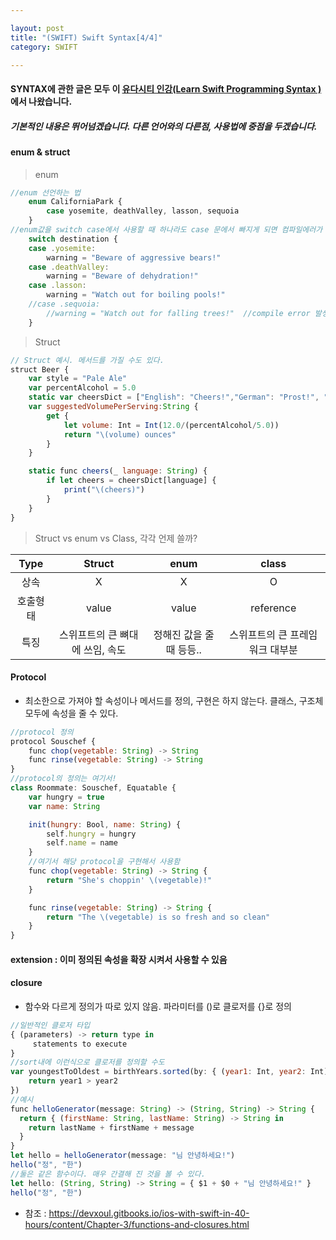```yaml
---

layout: post
title: "(SWIFT) Swift Syntax[4/4]"
category: SWIFT

---
```


#### SYNTAX에 관한 글은 모두 이 [유다시티 인강(Learn Swift Programming Syntax )](https://classroom.udacity.com/courses/ud902/lessons/4667459037/concepts/46437489340923)에서 나왔습니다.

##### 기본적인 내용은 뛰어넘겠습니다. 다른 언어와의 다른점, 사용법에 중점을 두겠습니다.

#### enum & struct

> enum

```javascript
//enum 선언하는 법
    enum CaliforniaPark {
        case yosemite, deathValley, lasson, sequoia
    }
//enum값을 switch case에서 사용할 때 하나라도 case 문에서 빠지게 되면 컴파일에러가 난다.
    switch destination {
    case .yosemite:
        warning = "Beware of aggressive bears!"
    case .deathValley:
        warning = "Beware of dehydration!"
    case .lasson:
        warning = "Watch out for boiling pools!"
    //case .sequoia:
        //warning = "Watch out for falling trees!"  //compile error 발생
    }
```

> Struct

```javascript
// Struct 예시. 메서드를 가질 수도 있다.
struct Beer {
    var style = "Pale Ale"
    var percentAlcohol = 5.0
    static var cheersDict = ["English": "Cheers!","German": "Prost!", "Japanese": "乾杯", "Mandarin": "干杯!","Russian":"На здоровье!", "Spanish":"Salud!", "Italian": "Cin cin!"]
    var suggestedVolumePerServing:String {
        get {
            let volume: Int = Int(12.0/(percentAlcohol/5.0))
            return "\(volume) ounces"
        }
    }

    static func cheers(_ language: String) {
        if let cheers = cheersDict[language] {
            print("\(cheers)")
        }
    }
}
```

> Struct vs enum vs Class, 각각 언제 쓸까?

Type | Struct | enum | class
:---:|:---:|:---:|:---:
상속 |  X | X | O
호출형태 | value | value | reference
특징 | 스위프트의 큰 뼈대에 쓰임, 속도 | 정해진 값을 줄 때 등등.. | 스위프트의 큰 프레임워크 대부분

#### Protocol

* 최소한으로 가져야 할 속성이나 메서드를 정의, 구현은 하지 않는다. 클래스, 구조체 모두에 속성을 줄 수 있다.

```javascript
//protocol 정의
protocol Souschef {
    func chop(vegetable: String) -> String
    func rinse(vegetable: String) -> String
}
//protocol의 정의는 여기서!
class Roommate: Souschef, Equatable {
    var hungry = true
    var name: String

    init(hungry: Bool, name: String) {
        self.hungry = hungry
        self.name = name
    }
    //여기서 해당 protocol을 구현해서 사용함
    func chop(vegetable: String) -> String {
        return "She's choppin' \(vegetable)!"
    }

    func rinse(vegetable: String) -> String {
        return "The \(vegetable) is so fresh and so clean"
    }
}
```

#### extension : 이미 정의된 속성을 확장 시켜서 사용할 수 있음


#### closure
* 함수와 다르게 정의가 따로 있지 않음. 파라미터를 ()로 클로저를 {}로 정의

```javascript
//일반적인 클로저 타입
{ (parameters) -> return type in
     statements to execute
}
//sort내에 이런식으로 클로저를 정의할 수도
var youngestToOldest = birthYears.sorted(by: { (year1: Int, year2: Int) -> Bool in
    return year1 > year2
})
//예시
func helloGenerator(message: String) -> (String, String) -> String {
  return { (firstName: String, lastName: String) -> String in
    return lastName + firstName + message
  }
}
let hello = helloGenerator(message: "님 안녕하세요!")
hello("정", "한")
//둘은 같은 함수이다. 매우 간결해 진 것을 볼 수 있다.
let hello: (String, String) -> String = { $1 + $0 + "님 안녕하세요!" }
hello("정", "한")
```


* 참조 : https://devxoul.gitbooks.io/ios-with-swift-in-40-hours/content/Chapter-3/functions-and-closures.html
 <br/><br/>
